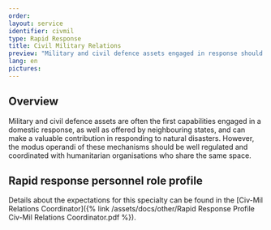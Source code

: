 ```yaml
---
order: 
layout: service
identifier: civmil
type: Rapid Response
title: Civil Military Relations
preview: "Military and civil defence assets engaged in response should be well regulated and coordinated with humanitarian organisations who share the same space."
lang: en
pictures:
---
```


## Overview

Military and civil defence assets are often the first capabilities engaged in a domestic response, as well as offered by neighbouring states, and can make a valuable contribution in responding to natural disasters. However, the modus operandi of these mechanisms should be well regulated and coordinated with humanitarian organisations who share the same space.

## Rapid response personnel role profile

Details about the expectations for this specialty can be found in the [Civ-Mil Relations Coordinator]({% link /assets/docs/other/Rapid Response Profile Civ-Mil Relations Coordinator.pdf %}).
